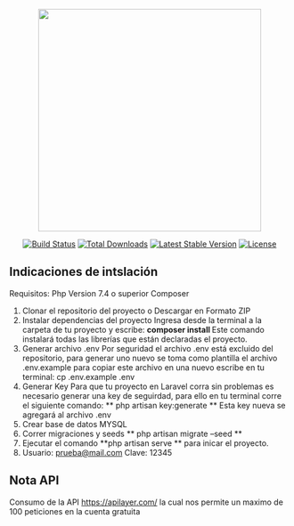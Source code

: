 <p align="center"><a href="https://laravel.com" target="_blank"><img src="https://raw.githubusercontent.com/laravel/art/master/logo-lockup/5%20SVG/2%20CMYK/1%20Full%20Color/laravel-logolockup-cmyk-red.svg" width="400"></a></p>

<p align="center">
<a href="https://travis-ci.org/laravel/framework"><img src="https://travis-ci.org/laravel/framework.svg" alt="Build Status"></a>
<a href="https://packagist.org/packages/laravel/framework"><img src="https://img.shields.io/packagist/dt/laravel/framework" alt="Total Downloads"></a>
<a href="https://packagist.org/packages/laravel/framework"><img src="https://img.shields.io/packagist/v/laravel/framework" alt="Latest Stable Version"></a>
<a href="https://packagist.org/packages/laravel/framework"><img src="https://img.shields.io/packagist/l/laravel/framework" alt="License"></a>
</p>

## Indicaciones de intslación
Requisitos:
Php Version 7.4 o superior
Composer
1. Clonar el repositorio del proyecto o Descargar en Formato ZIP
2. Instalar dependencias del proyecto
    Ingresa desde la terminal a la carpeta de tu proyecto y escribe:
     <b>composer install </b>
Este comando instalará todas las librerías que están declaradas el proyecto.
3. Generar archivo .env
Por seguridad el archivo .env está excluido del repositorio, para generar uno nuevo se toma como plantilla el archivo .env.example para copiar este archivo en una nuevo escribe en tu terminal:
cp .env.example .env
4. Generar Key
Para que tu proyecto en Laravel corra sin problemas es necesario generar una key de seguirdad, para ello en tu terminal corre el siguiente comando:
 ** php artisan key:generate **
Esta key nueva se agregará al archivo .env
5. Crear base de datos MYSQL
6. Correr migraciones y seeds
    ** php artisan migrate –seed **
7. Ejecutar el comando  **php artisan serve ** para inicar el proyecto.
7. Usuario: prueba@mail.com Clave: 12345


## Nota API

Consumo de la API https://apilayer.com/ la cual nos permite un maximo de 100 peticiones en la cuenta gratuita
